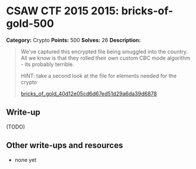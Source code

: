 # CSAW CTF 2015 2015: bricks-of-gold-500

**Category:** Crypto
**Points:** 500
**Solves:** 26
**Description:**

> We've captured this encrypted file being smuggled into the country. All we know is that they rolled their own custom CBC mode algorithm - its probably terrible.
>
> HINT: take a second look at the file for elements needed for the crypto
>
> [bricks_of_gold_40d12e05cd6d67ed51d29a6da39d6878](bricks_of_gold_40d12e05cd6d67ed51d29a6da39d6878)


## Write-up

(TODO)

## Other write-ups and resources

* none yet
